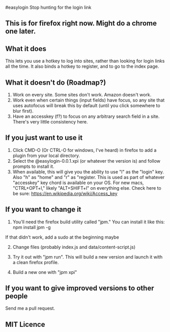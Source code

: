 #easylogin
Stop hunting for the login link

## This is for firefox right now.  Might do a chrome one later.

## What it does
This lets you use a hotkey to log into sites, rather than looking for login
links all the time. It also binds a hotkey to register, and to go to the
index page.

## What it doesn't do (Roadmap?)
1. Work on every site. Some sites don't work. Amazon doesn't work.
2. Work even when certain things (input fields) have focus, so any site
   that uses autofocus will break this by default (until you click
   somewhere to blur first).
3. Have an accesskey (f?) to focus on any arbitrary search field in a
   site. There's very little consistency here.

## If you just want to use it
1. Click CMD-O (Or CTRL-O for windows, I've heard) in firefox to add a
plugin from your local directory.
2. Select the @easylogin-0.0.1.xpi (or whatever the version is) and
   follow prompts to install it.
3. When available, this will give you the ability to use "l" as the
   "login" key. Also "h" as "home" and "r" as "register. This is used as
   part of whatever "accesskey" key chord is available on your OS. For
   new macs, "CTRL+OPT+l," likely "ALT+SHIFT+l" on everything else.
   Check here to be sure: https://en.wikipedia.org/wiki/Access_key

## If you want to change it
1. You'll need the firefox build utility called "jpm."  You can install
   it like this:
    npm install jpm -g

If that didn't work, add a sudo at the beginning maybe

2. Change files (probably index.js and data/content-script.js)

3. Try it out with "jpm run". This will build a new version and launch
   it with a clean firefox profile.

4. Build a new one with "jpm xpi"

## If you want to give improved versions to other people
Send me a pull request.

## MIT Licence
